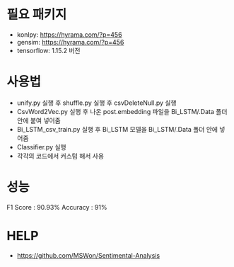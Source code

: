 # 필요 패키지
* konlpy: https://hyrama.com/?p=456
* gensim: https://hyrama.com/?p=456
* tensorflow: 1.15.2 버전

# 사용법
* unify.py 실행 후 shuffle.py 실행 후 csvDeleteNull.py 실행
* CsvWord2Vec.py 실행 후 나온 post.embedding 파일을 Bi_LSTM/.Data 폴더 안에 붙여 넣어줌
* Bi_LSTM_csv_train.py 실행 후 Bi_LSTM 모델을 Bi_LSTM/.Data 폴더 안에 넣어줌 
* Classifier.py 실행
* 각각의 코드에서 커스텀 해서 사용

# 성능
F1 Score : 90.93%
Accuracy : 91%

# HELP
* https://github.com/MSWon/Sentimental-Analysis
